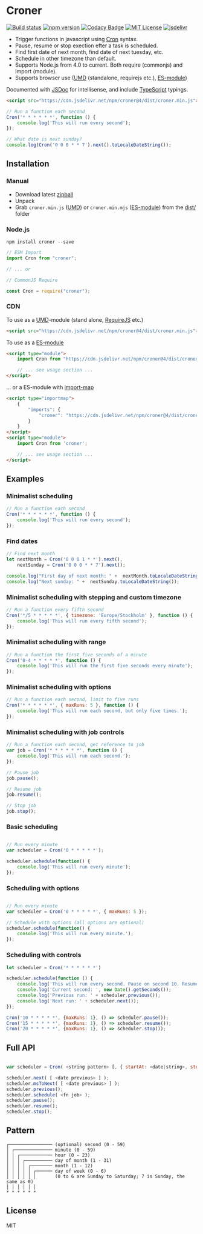 # Croner

[![Build status](https://travis-ci.org/Hexagon/croner.svg)](https://travis-ci.org/Hexagon/croner) [![npm version](https://badge.fury.io/js/croner.svg)](https://badge.fury.io/js/croner) [![Codacy Badge](https://app.codacy.com/project/badge/Grade/4978bdbf495941c087ecb32b120f28ff)](https://www.codacy.com/gh/Hexagon/croner/dashboard?utm_source=github.com&amp;utm_medium=referral&amp;utm_content=Hexagon/croner&amp;utm_campaign=Badge_Grade)
[![MIT License](https://img.shields.io/badge/license-MIT-blue.svg)](https://github.com/Hexagon/croner/blob/master/LICENSE) [![jsdelivr](https://data.jsdelivr.com/v1/package/npm/croner/badge?style=rounded)](https://www.jsdelivr.com/package/npm/croner)

*   Trigger functions in javascript using [Cron](https://en.wikipedia.org/wiki/Cron#CRON_expression) syntax.
*   Pause, resume or stop exection efter a task is scheduled.
*   Find first date of next month, find date of next tuesday, etc.
*   Schedule in other timezone than default.
*   Supports Node.js from 4.0 to current. Both require (commonjs) and import (module).
*   Supports browser use ([UMD](https://github.com/umdjs/umd) (standalone, requirejs etc.), [ES-module](https://developer.mozilla.org/en-US/docs/Web/JavaScript/Guide/Modules))

Documented with [JSDoc](https://jsdoc.app/) for intellisense, and include [TypeScript](https://www.typescriptlang.org/) typings.

```html
<script src="https://cdn.jsdelivr.net/npm/croner@4/dist/croner.min.js"></script>
```

```javascript
// Run a function each second
Cron('* * * * * *', function () {
	console.log('This will run every second');
});

// What date is next sunday?
console.log(Cron('0 0 0 * * 7').next().toLocaleDateString());
```

## Installation

### Manual

*   Download latest [zipball](http://github.com/Hexagon/croner/zipball/master/)
*   Unpack
*   Grab ```croner.min.js``` ([UMD](https://github.com/umdjs/umd)) or ```croner.min.mjs``` ([ES-module](https://developer.mozilla.org/en-US/docs/Web/JavaScript/Guide/Modules)) from the [dist/](/dist) folder

### Node.js

```npm install croner --save```

```javascript
// ESM Import
import Cron from "croner";

// ... or

// CommonJS Require

const Cron = require("croner");
```

### CDN

To use as a [UMD](https://github.com/umdjs/umd)-module (stand alone, [RequireJS](https://requirejs.org/) etc.)

```html
<script src="https://cdn.jsdelivr.net/npm/croner@4/dist/croner.min.js"></script>
```

To use as a [ES-module](https://developer.mozilla.org/en-US/docs/Web/JavaScript/Guide/Modules)

```html
<script type="module">
	import Cron from "https://cdn.jsdelivr.net/npm/croner@4/dist/croner.min.mjs";

	// ... see usage section ...
</script>
```

... or a ES-module with [import-map](https://github.com/WICG/import-maps)
```html
<script type="importmap">
	{
		"imports": {
			"croner": "https://cdn.jsdelivr.net/npm/croner@4/dist/croner.min.mjs"
		}
	}
</script>
<script type="module">
	import Cron from 'croner';

	// ... see usage section ...
</script>
```

## Examples 

### Minimalist scheduling
```javascript
// Run a function each second
Cron('* * * * * *', function () {
	console.log('This will run every second');
});
```

### Find dates
```javascript
// Find next month
let nextMonth = Cron('0 0 0 1 * *').next(),
	nextSunday = Cron('0 0 0 * * 7').next();

console.log("First day of next month: " +  nextMonth.toLocaleDateString());
console.log("Next sunday: " +  nextSunday.toLocaleDateString());
```

### Minimalist scheduling with stepping and custom timezone
```javascript
// Run a function every fifth second
Cron('*/5 * * * * *', { timezone: 'Europe/Stockholm' }, function () {
	console.log('This will run every fifth second');
});
```

### Minimalist scheduling with range
```javascript
// Run a function the first five seconds of a minute
Cron('0-4 * * * * *', function () {
	console.log('This will run the first five seconds every minute');
});
```

### Minimalist scheduling with options
```javascript
// Run a function each second, limit to five runs
Cron('* * * * * *', { maxRuns: 5 }, function () {
	console.log('This will run each second, but only five times.');
});
```

### Minimalist scheduling with job controls
```javascript
// Run a function each second, get reference to job
var job = Cron('* * * * * *', function () {
	console.log('This will run each second.');
});

// Pause job
job.pause();

// Resume job
job.resume();

// Stop job
job.stop();

```

### Basic scheduling
```javascript

// Run every minute
var scheduler = Cron('0 * * * * *');

scheduler.schedule(function() {
	console.log('This will run every minute');
});
```

### Scheduling with options
```javascript

// Run every minute
var scheduler = Cron('0 * * * * *', { maxRuns: 5 });

// Schedule with options (all options are optional)
scheduler.schedule(function() {
	console.log('This will run every minute.');
});
```
### Scheduling with controls
```javascript
let scheduler = Cron('* * * * * *')

scheduler.schedule(function () {
	console.log('This will run every second. Pause on second 10. Resume on second 15. And quit on second 20.');
	console.log('Current second: ', new Date().getSeconds());
	console.log('Previous run: ' + scheduler.previous());
	console.log('Next run: ' + scheduler.next());
});

Cron('10 * * * * *', {maxRuns: 1}, () => scheduler.pause());
Cron('15 * * * * *', {maxRuns: 1}, () => scheduler.resume());
Cron('20 * * * * *', {maxRuns: 1}, () => scheduler.stop());
```

## Full API
```javascript

var scheduler = Cron( <string pattern> [, { startAt: <date|string>, stopAt: <date|string>, maxRuns: <integer>, timezone: <string> } ] [, <function job> ] )

scheduler.next( [ <date previous> ] );
scheduler.msToNext( [ <date previous> ] );
scheduler.previous();
scheduler.schedule( <fn job> );
scheduler.pause();
scheduler.resume();
scheduler.stop();

```

## Pattern

```
┌──────────────── (optional) second (0 - 59)
│ ┌────────────── minute (0 - 59)
│ │ ┌──────────── hour (0 - 23)
│ │ │ ┌────────── day of month (1 - 31)
│ │ │ │ ┌──────── month (1 - 12)
│ │ │ │ │ ┌────── day of week (0 - 6) 
│ │ │ │ │ │       (0 to 6 are Sunday to Saturday; 7 is Sunday, the same as 0)
│ │ │ │ │ │
* * * * * *
```

## License

MIT

